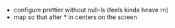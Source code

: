 - configure prettier without null-ls (feels kinda heave rn)
- map so that after * in centers on the screen
